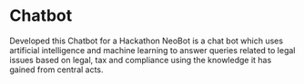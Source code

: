 # Chatbot

Developed this Chatbot for a Hackathon
NeoBot is a chat bot which uses artificial intelligence and machine learning to answer queries related to legal issues based on legal, tax and compliance using the knowledge it has gained from central acts. 
